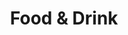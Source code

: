 ---
layout: child_layout/food_and_drink
title: Food & Drink
permalink: /food-and-drink/
breadcrumb_text: Back
breadcrumb_url: /
hero_image: /assets/img/content/backgrounds/mobile-bg-02.jpg
---